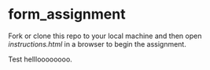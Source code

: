 form_assignment
===============

Fork or clone this repo to your local machine and then open *instructions.html* in a browser to begin the assignment.


Test hellloooooooo.